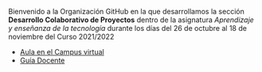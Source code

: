 Bienvenido a la Organización GitHub en la que desarrollamos la sección **Desarrollo Colaborativo de Proyectos** 
dentro de la asignatura *Aprendizaje y enseñanza de la tecnología* durante los días del 26 de octubre al 18 de noviembre del Curso 2021/2022
 
 * [Aula en el Campus virtual](https://campusdoctoradoyposgrado2122.ull.es/course/view.php?id=2122110477)
 * [Guía Docente](https://campusdoctoradoyposgrado2122.ull.es/course/view.php?id=2122110477#section-4)